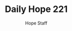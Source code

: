 ---
image: /assets/img/daily-hope-default-artwork.png
title: Daily Hope 221
number: 221
categories:
  - Daily Hope
author: Hope Staff
notes: Daily Hope 221
embed: >-
  <iframe style="border-radius:12px" src="https://open.spotify.com/embed/episode/3Vrx8cjagTOpwYBpeVMxuX?utm_source=generator" width="100%" height="352" frameBorder="0" allowfullscreen="" allow="autoplay; clipboard-write; encrypted-media; fullscreen; picture-in-picture" loading="lazy"></iframe>
---